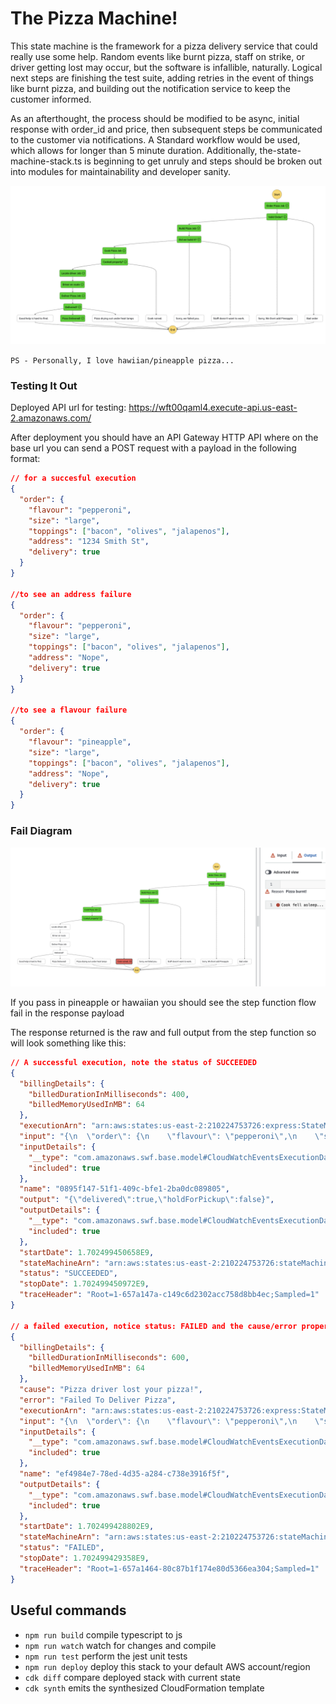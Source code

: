 # The Pizza Machine!

This state machine is the framework for a pizza delivery service that could really use some help.  Random events like burnt pizza, staff on strike, or driver getting lost may occur, but the software is infallible, naturally.  Logical next steps are finishing the test suite, adding retries in the event of things like burnt pizza, and building out the notification service to keep the customer informed.

As an afterthought, the process should be modified to be async, initial response with order_id and price, then subsequent steps be communicated to the customer via notifications.  A Standard workflow would be used, which allows for longer than 5 minute duration.  Additionally, the-state-machine-stack.ts is beginning to get unruly and steps should be broken out into modules for maintainability and developer sanity.

![Architecture](img/Architecture.png)

`PS - Personally, I love hawiian/pineapple pizza...`

### Testing It Out

Deployed API url for testing:
https://wft00qaml4.execute-api.us-east-2.amazonaws.com/

After deployment you should have an API Gateway HTTP API where on the base url you can send a POST request with a payload in the following format:

```json
// for a succesful execution
{
  "order": {
    "flavour": "pepperoni",
    "size": "large",
    "toppings": ["bacon", "olives", "jalapenos"],
    "address": "1234 Smith St",
    "delivery": true
  }
}

//to see an address failure
{
  "order": {
    "flavour": "pepperoni",
    "size": "large",
    "toppings": ["bacon", "olives", "jalapenos"],
    "address": "Nope",
    "delivery": true
  }
}

//to see a flavour failure
{
  "order": {
    "flavour": "pineapple",
    "size": "large",
    "toppings": ["bacon", "olives", "jalapenos"],
    "address": "Nope",
    "delivery": true
  }
}
```

### Fail Diagram


![Architecture](img/PizzaFail.png)

If you pass in pineapple or hawaiian you should see the step function flow fail in the response payload

The response returned is the raw and full output from the step function so will look something like this:

```json
// A successful execution, note the status of SUCCEEDED
{
  "billingDetails": {
    "billedDurationInMilliseconds": 400,
    "billedMemoryUsedInMB": 64
  },
  "executionArn": "arn:aws:states:us-east-2:210224753726:express:StateMachine2E01A3A5-URsMbJzjRViU:0895f147-51f1-409c-bfe1-2ba0dc089805:048831ab-4a1a-4510-a782-cdf965fd4d53",
  "input": "{\n  \"order\": {\n    \"flavour\": \"pepperoni\",\n    \"size\": \"large\",\n    \"toppings\": [\"bacon\", \"olives\", \"jalapenos\"],\n    \"address\": \"1234 Smith St\",\n    \"delivery\": true\n  }\n}",
  "inputDetails": {
    "__type": "com.amazonaws.swf.base.model#CloudWatchEventsExecutionDataDetails",
    "included": true
  },
  "name": "0895f147-51f1-409c-bfe1-2ba0dc089805",
  "output": "{\"delivered\":true,\"holdForPickup\":false}",
  "outputDetails": {
    "__type": "com.amazonaws.swf.base.model#CloudWatchEventsExecutionDataDetails",
    "included": true
  },
  "startDate": 1.702499450658E9,
  "stateMachineArn": "arn:aws:states:us-east-2:210224753726:stateMachine:StateMachine2E01A3A5-URsMbJzjRViU",
  "status": "SUCCEEDED",
  "stopDate": 1.702499450972E9,
  "traceHeader": "Root=1-657a147a-c149c6d2302acc758d8bb4ec;Sampled=1"
}

// a failed execution, notice status: FAILED and the cause/error properties
{
  "billingDetails": {
    "billedDurationInMilliseconds": 600,
    "billedMemoryUsedInMB": 64
  },
  "cause": "Pizza driver lost your pizza!",
  "error": "Failed To Deliver Pizza",
  "executionArn": "arn:aws:states:us-east-2:210224753726:express:StateMachine2E01A3A5-URsMbJzjRViU:ef4984e7-78ed-4d35-a284-c738e3916f5f:9700599e-1049-44c5-8e2a-9754071b65ce",
  "input": "{\n  \"order\": {\n    \"flavour\": \"pepperoni\",\n    \"size\": \"large\",\n    \"toppings\": [\"bacon\", \"olives\", \"jalapenos\"],\n    \"address\": \"1234 Smith St\",\n    \"delivery\": true\n  }\n}",
  "inputDetails": {
    "__type": "com.amazonaws.swf.base.model#CloudWatchEventsExecutionDataDetails",
    "included": true
  },
  "name": "ef4984e7-78ed-4d35-a284-c738e3916f5f",
  "outputDetails": {
    "__type": "com.amazonaws.swf.base.model#CloudWatchEventsExecutionDataDetails",
    "included": true
  },
  "startDate": 1.702499428802E9,
  "stateMachineArn": "arn:aws:states:us-east-2:210224753726:stateMachine:StateMachine2E01A3A5-URsMbJzjRViU",
  "status": "FAILED",
  "stopDate": 1.702499429358E9,
  "traceHeader": "Root=1-657a1464-80c87b1f174e80d5366ea304;Sampled=1"
}
```

## Useful commands

 * `npm run build`   compile typescript to js
 * `npm run watch`   watch for changes and compile
 * `npm run test`    perform the jest unit tests
 * `npm run deploy`      deploy this stack to your default AWS account/region
 * `cdk diff`        compare deployed stack with current state
 * `cdk synth`       emits the synthesized CloudFormation template
